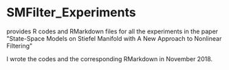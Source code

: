 # SMFilter_Experiments
provides R codes and RMarkdown files for all the experiments in the paper "State-Space Models on Stiefel Manifold with A New Approach to Nonlinear Filtering"

I wrote the codes and the corresponding RMarkdown in November 2018.
